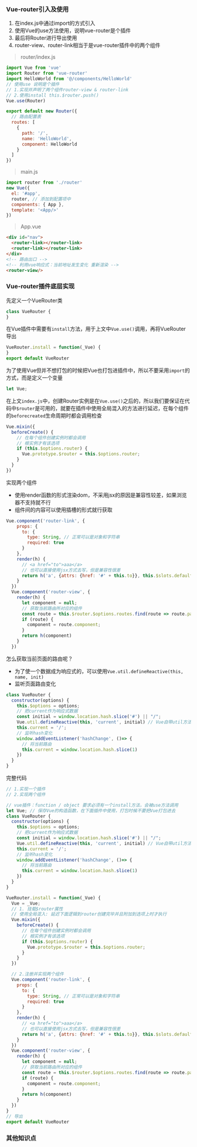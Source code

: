 ### Vue-router引入及使用

1. 在index.js中通过import的方式引入
2. 使用Vue的use方法使用，说明vue-router是个插件
3. 最后将Router进行导出使用
4. router-view、router-link相当于是vue-router插件中的两个组件

> router/index.js

```js
import Vue from 'vue'
import Router from 'vue-router'
import HelloWorld from '@/components/HelloWorld'
// 使用use 说明是个插件
// 1.实现并声明了两个组件router-view & router-link
// 2.使用install this.$router.push()
Vue.use(Router)

export default new Router({
  // 路由配置表
  routes: [
    {
      path: '/',
      name: 'HelloWorld',
      component: HelloWorld
    }
  ]
})
```

> main.js

```js
import router from './router'
new Vue({
  el: '#app',
  router, // 添加到配置项中
  components: { App },
  template: '<App/>'
})
```

> App.vue

```html
<div id="nav">
  <router-link></router-link>
  <router-link></router-link>
</div>
<!-- 路由出口 -->
<!-- 利用vue响应式：当前地址发生变化 重新渲染 -->
<router-view/>
```

### Vue-router插件底层实现

先定义一个VueRouter类

```js
class VueRouter {
}
```

在Vue插件中需要有`install`方法，用于上文中`Vue.use()`调用，再将VueRouter导出

```js
VueRouter.install = function(_Vue) {
}
export default VueRouter
```

为了使用Vue但并不想打包的时候把Vue也打包进插件中，所以不要采用`import`的方式，而是定义一个变量

```js
let Vue;
```

在上文`index.js`中，创建Router实例是在`Vue.use()`之后的，所以我们要保证在代码中`$router`是可用的，就要在插件中使用全局混入的方法进行延迟，在每个组件的`beforecreated`生命周期时都会调用检查

```js
Vue.mixin({
  beforeCreate() {
    // 在每个组件创建实例时都会调用
    // 根实例才有该选项
    if (this.$options.router) {
      Vue.prototype.$router = this.$options.router;
    }
  }
})
```

实现两个组件

- 使用render函数的形式渲染dom，不采用jsx的原因是兼容性较差，如果浏览器不支持就不行
- 组件间的内容可以使用插槽的形式就行获取

```js
Vue.component('router-link', {
    props: {
      to: {
        type: String, // 正常可以是对象和字符串
        required: true
      }
    },
    render(h) {
      // <a href="to">aaa</a>
      // 也可以直接使用jsx方式去写，但是兼容性很差
      return h('a', {attrs: {href: '#' + this.to}}, this.$slots.default) // 获取默认插槽
    }
  })
  Vue.component('router-view', {
    render(h) {
      let component = null;
      // 获取当前路由所对应的组件
      const route = this.$router.$options.routes.find(route => route.path === this.$router.current)
      if (route) {
        component = route.component;
      }
      return h(component)
    }
  })
```

怎么获取当前页面的路由呢？

- 为了使一个数据成为响应式的，可以使用`Vue.util.defineReactive(this, name, init)`
- 监听页面路由变化

```js
class VueRouter {
  constructor(options) {
    this.$options = options;
    // 把current作为响应式数据
    const initial = window.location.hash.slice('#') || "/";
    Vue.util.defineReactive(this, 'current', initial) // Vue自带util方法中的
    this.current = '/';
    // 监听hash变化
    window.addEventListener('hashChange', ()=> {
      // 将当前路由
      this.current = window.location.hash.slice(1)
    })
  }
}
```

完整代码

```js
// 1.实现一个插件
// 2.实现两个组件

// vue插件：function / object 要求必须有一个install方法，会被use方法调用
let Vue; // 保存Vue的构造函数，在下面插件中使用，打包时候不要把Vue打包进去
class VueRouter {
  constructor(options) {
    this.$options = options;
    // 把current作为响应式数据
    const initial = window.location.hash.slice('#') || "/";
    Vue.util.defineReactive(this, 'current', initial) // Vue自带util方法中的
    this.current = '/';
    // 监听hash变化
    window.addEventListener('hashChange', ()=> {
      // 将当前路由
      this.current = window.location.hash.slice(1)
    })
  }
}

VueRouter.install = function(_Vue) {
  Vue = _Vue;
  // 1. 挂载$router属性
  // 使用全局混入: 延迟下面逻辑到router创建完毕并且附加到选项上时才执行
  Vue.mixin({
    beforeCreate() {
      // 在每个组件创建实例时都会调用
      // 根实例才有该选项
      if (this.$options.router) {
        Vue.prototype.$router = this.$options.router;
      }
    }
  })

  // 2.注册并实现两个组件
  Vue.component('router-link', {
    props: {
      to: {
        type: String, // 正常可以是对象和字符串
        required: true
      }
    },
    render(h) {
      // <a href="to">aaa</a>
      // 也可以直接使用jsx方式去写，但是兼容性很差
      return h('a', {attrs: {href: '#' + this.to}}, this.$slots.default) // 获取默认插槽
    }
  })
  Vue.component('router-view', {
    render(h) {
      let component = null;
      // 获取当前路由所对应的组件
      const route = this.$router.$options.routes.find(route => route.path === this.$router.current)
      if (route) {
        component = route.component;
      }
      return h(component)
    }
  })
}
// 导出
export default VueRouter

```

### 其他知识点

 